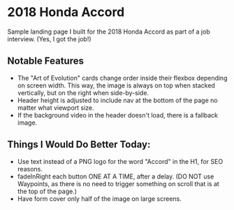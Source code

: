 # 2018 Honda Accord

Sample landing page I built for the 2018 Honda Accord as part of a job interview. (Yes, I got the job!)

## Notable Features

- The "Art of Evolution" cards change order inside their flexbox depending on screen width. This way, the image is always on top when stacked vertically, but on the right when side-by-side.
- Header height is adjusted to include nav at the bottom of the page no matter what viewport size.
- If the background video in the header doesn't load, there is a fallback image.

## Things I Would Do Better Today:

- Use text instead of a PNG logo for the word "Accord" in the H1, for SEO reasons.
- fadeInRight each button ONE AT A TIME, after a delay. (DO NOT use Waypoints, as there is no need to trigger something on scroll that is at the top of the page.)
- Have form cover only half of the image on large screens.